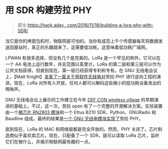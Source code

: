 # 用 SDR 构建劳拉 PHY

> 原文:[https://hack aday . com/2016/11/18/building-a-lora-phy-with-SDR/](https://hackaday.com/2016/11/18/building-a-lora-phy-with-sdr/)

当它是你的烤面包机时，物联网是可怕的。当你有成百上千个传感器每天将数据发送回基站时，真正的乐趣就来了。这需要低功耗，这意味着低功耗广域网。

LPWAN 有很多选择，但没有几个是完美的。LoRa 是一个罕见的例外，它可以在一个 AA 电池上运行数年，并且范围以英里计。LoRa 的第二层和第三层可以作为公共文档获得，但直到现在，第一层已经获得专利和专有。在 GNU 无线电会议上，【Matt Knight】[发表了一篇关于用软件无线电对](https://www.youtube.com/watch?v=-YNMRZC6v1s&feature=youtu.be)劳拉·PHY 进行逆向工程的演讲。现在，LoRa 对所有人开放，任何人都可以解码这些微小的低功耗设备发出的啁啾声。

GNU 无线电会议上展示的工作建立在今年 [DEF CON wireless village](https://www.youtube.com/watch?v=DmaODrtZgzM) 的早期演讲的基础上。不过，这一次，劳拉 open 有了一个完整的开源解决方案。实验装置由一个[微芯片 RN2903 模块](http://www.microchip.com/wwwproducts/en/RN2903)和一个 Ettus B210 SDR、Python、GNURadio 和 Baudline 组成。最终的结果是[一个 GNU 无线电模块实现了](https://github.com/BastilleResearch/gr-lora)劳拉 PHY。

直到现在，LoRa 的 MAC 和网络层都是完全开放的。然而，PHY 关闭了。芯片制造商似乎喜欢卖芯片。现在，只配备了一个 SDR，就可以读取 LoRa 芯片，监听它们在做什么，并揭示物联网最有趣的一点。